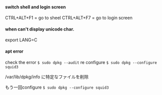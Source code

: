#### switch shell and login screen
CTRL+ALT+F1 = go to sheel
CTRL+ALT+F7 = go to login screen

#### when can't display unicode char.
export LANG=C

#### apt error
check the error
`$ sudo dpkg --audit`
re configure
`$ sudo dpkg --configure squid3`

/var/lib/dpkg/info に特定なファイルを削除

もう一回configure
`$ sudo dpkg --configure squid3`
